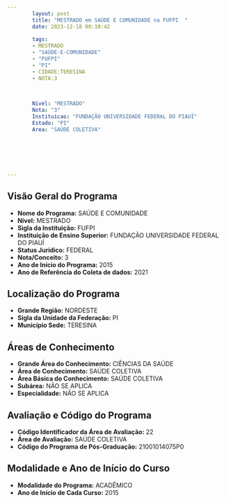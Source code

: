 ```yaml
---
        layout: post
        title: "MESTRADO em SAÚDE E COMUNIDADE na FUFPI  "
        date: 2023-12-18 00:10:42
     
        tags:
        - MESTRADO
        - "SAÚDE-E-COMUNIDADE"
        - "FUFPI"
        - "PI"
        - CIDADE:TERESINA
        - NOTA:3
        
       

        Nivel: "MESTRADO"
        Nota: "3"
        Instituicao: "FUNDAÇÃO UNIVERSIDADE FEDERAL DO PIAUÍ"
        Estado: "PI"
        Area: "SAÚDE COLETIVA"
        
        
        
        
        
        
---
```

## Visão Geral do Programa
- **Nome do Programa:** SAÚDE E COMUNIDADE
- **Nível:** MESTRADO
- **Sigla da Instituição:** FUFPI
- **Instituição de Ensino Superior:** FUNDAÇÃO UNIVERSIDADE FEDERAL DO PIAUÍ
- **Status Jurídico:** FEDERAL
- **Nota/Conceito:** 3
- **Ano de Início do Programa:** 2015
- **Ano de Referência do Coleta de dados:** 2021

## Localização do Programa
- **Grande Região:** NORDESTE
- **Sigla da Unidade da Federação:** PI
- **Município Sede:** TERESINA

## Áreas de Conhecimento
- **Grande Área do Conhecimento:** CIÊNCIAS DA SAÚDE
- **Área de Conhecimento:** SAÚDE COLETIVA
- **Área Básica do Conhecimento:** SAÚDE COLETIVA
- **Subárea:** NÃO SE APLICA
- **Especialidade:** NÃO SE APLICA

## Avaliação e Código do Programa
- **Código Identificador da Área de Avaliação:** 22
- **Área de Avaliação:** SAÚDE COLETIVA
- **Código do Programa de Pós-Graduação:** 21001014075P0


## Modalidade e Ano de Início do Curso
- **Modalidade do Programa:** ACADÊMICO
- **Ano de Início de Cada Curso:** 2015
